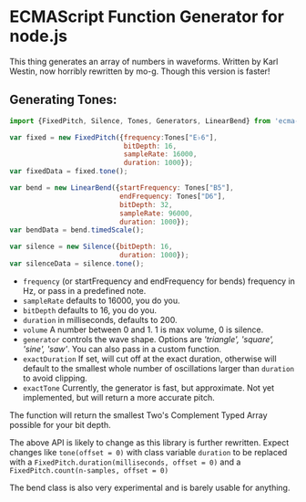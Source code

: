 ECMAScript Function Generator for node.js
====

This thing generates an array of numbers in waveforms. Written by Karl Westin, now horribly rewritten by mo-g. Though this version is faster!

## Generating Tones:

```javascript
import {FixedPitch, Silence, Tones, Generators, LinearBend} from 'ecma-tonegenerator'

var fixed = new FixedPitch({frequency:Tones["E♭6"],
                            bitDepth: 16,
                            sampleRate: 16000,
                            duration: 1000});
var fixedData = fixed.tone();

var bend = new LinearBend({startFrequency: Tones["B5"],
                           endFrequency: Tones["D6"],
                           bitDepth: 32,
                           sampleRate: 96000,
                           duration: 1000});
var bendData = bend.timedScale();

var silence = new Silence({bitDepth: 16,
                           duration: 1000});
var silenceData = silence.tone();
```

- `frequency` (or startFrequency and endFrequency for bends) frequency in Hz, or pass in a predefined note.
- `sampleRate` defaults to 16000, you do you.
- `bitDepth` defaults to 16, you do you.
- `duration` in milliseconds, defaults to 200.
- `volume` A number between 0 and 1. 1 is max volume, 0 is silence.
- `generator` controls the wave shape. Options are *'triangle', 'square', 'sine', 'saw'*. You can also pass in a custom function.
- `exactDuration` If set, will cut off at the exact duration, otherwise will default to the smallest whole number of oscillations larger than `duration` to avoid clipping.
- `exactTone` Currently, the generator is fast, but approximate. Not yet implemented, but will return a more accurate pitch.

The function will return the smallest Two's Complement Typed Array possible for your bit depth.

The above API is likely to change as this library is further rewritten. Expect changes like `tone(offset = 0)` with class variable `duration` to be replaced with a `FixedPitch.duration(milliseconds, offset = 0)` and a `FixedPitch.count(n-samples, offset = 0)`

The bend class is also very experimental and is barely usable for anything.
